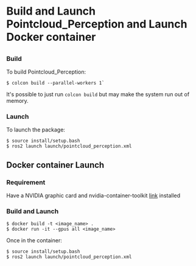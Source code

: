 # Build and Launch Pointcloud_Perception and Launch Docker container

## 
### Build
To build Pointcloud_Perception:
```
$ colcon build --parallel-workers 1`
```
It's possible to just run `colcon build` but may make the system run out of memory.

### Launch
To launch the package:
```
$ source install/setup.bash
$ ros2 launch launch/pointcloud_perception.xml
```
## Docker container Launch

### Requirement

Have a NVIDIA graphic card and nvidia-container-toolkit [link](https://docs.nvidia.com/datacenter/cloud-native/container-toolkit/latest/install-guide.html) installed

### Build and Launch
```
$ docker build -t <image_name> .
$ docker run -it --gpus all <image_name>
```



Once in the container:

```
$ source install/setup.bash
$ ros2 launch launch/pointcloud_perception.xml
```
